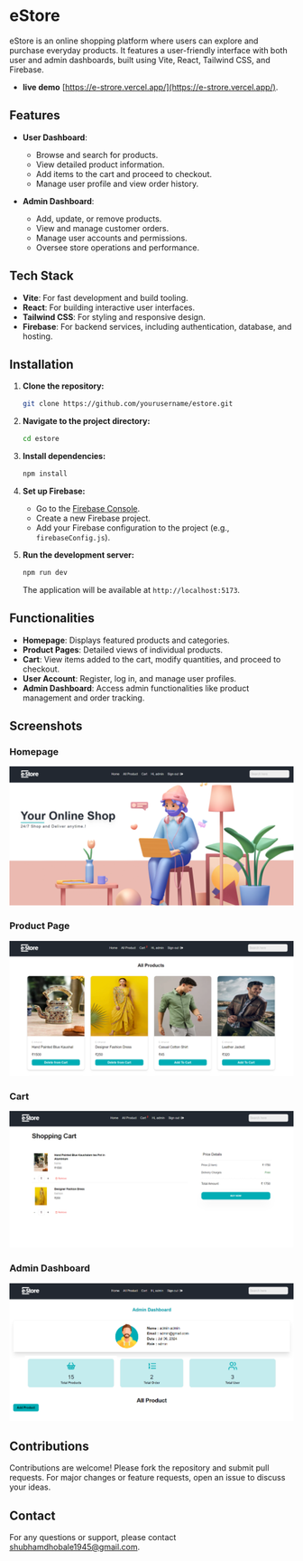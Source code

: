 # eStore

eStore is an online shopping platform where users can explore and purchase everyday products. It features a user-friendly interface with both user and admin dashboards, built using Vite, React, Tailwind CSS, and Firebase.


- **live demo** [https://e-strore.vercel.app/](https://e-strore.vercel.app/).

## Features

- **User Dashboard**:
  - Browse and search for products.
  - View detailed product information.
  - Add items to the cart and proceed to checkout.
  - Manage user profile and view order history.

- **Admin Dashboard**:
  - Add, update, or remove products.
  - View and manage customer orders.
  - Manage user accounts and permissions.
  - Oversee store operations and performance.

## Tech Stack

- **Vite**: For fast development and build tooling.
- **React**: For building interactive user interfaces.
- **Tailwind CSS**: For styling and responsive design.
- **Firebase**: For backend services, including authentication, database, and hosting.

## Installation

1. **Clone the repository:**
    ```bash
    git clone https://github.com/yourusername/estore.git
    ```

2. **Navigate to the project directory:**
    ```bash
    cd estore
    ```

3. **Install dependencies:**
    ```bash
    npm install
    ```

4. **Set up Firebase:**
   - Go to the [Firebase Console](https://console.firebase.google.com/).
   - Create a new Firebase project.
   - Add your Firebase configuration to the project (e.g., `firebaseConfig.js`).

5. **Run the development server:**
    ```bash
    npm run dev
    ```

   The application will be available at `http://localhost:5173`.

## Functionalities

- **Homepage**: Displays featured products and categories.
- **Product Pages**: Detailed views of individual products.
- **Cart**: View items added to the cart, modify quantities, and proceed to checkout.
- **User Account**: Register, log in, and manage user profiles.
- **Admin Dashboard**: Access admin functionalities like product management and order tracking.

## Screenshots

### Homepage
![Homepage](/public/Home.png)

### Product Page
![Product Page](/public/products.png)

### Cart
![Cart](/public/cart.png)

### Admin Dashboard
![Admin Dashboard](/public/admin-dash.png)

## Contributions

Contributions are welcome! Please fork the repository and submit pull requests. For major changes or feature requests, open an issue to discuss your ideas.

## Contact

For any questions or support, please contact [shubhamdhobale1945@gmail.com](mailto:shubhamdhobale1945@gmail.com).
